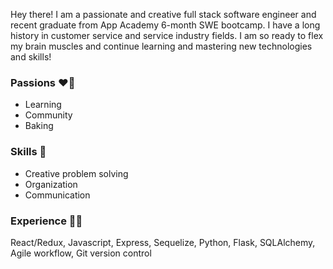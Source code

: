 Hey there! I am a passionate and creative full stack software engineer and recent graduate from App Academy 6-month SWE bootcamp. I have a long history in customer service and service industry fields. I am so ready to flex my brain muscles and continue learning and mastering new technologies and skills!

### Passions ❤️‍🔥

* Learning
* Community
* Baking


### Skills 🚀

* Creative problem solving
* Organization
* Communication


### Experience 👩‍💻

React/Redux, Javascript, Express, Sequelize, Python, Flask, SQLAlchemy, Agile workflow, Git version control
